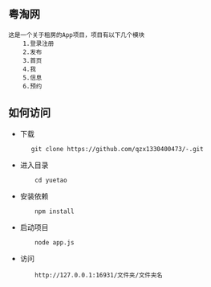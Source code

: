 ## 粤淘网
    这是一个关于租房的App项目，项目有以下几个模块
        1.登录注册
        2.发布
        3.首页
        4.我
        5.信息
        6.预约

## 如何访问

* 下载
    ```
       git clone https://github.com/qzx1330400473/-.git
    ```
   
* 进入目录
    ```
        cd yuetao
    ```

* 安装依赖
    ```
        npm install
    ```
    
* 启动项目
    ```
        node app.js
    ```
    
* 访问
    ```
        http://127.0.0.1:16931/文件夹/文件夹名
    ```

    
    